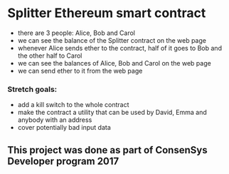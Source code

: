 # Splitter Ethereum smart contract 
* there are 3 people: Alice, Bob and Carol
* we can see the balance of the Splitter contract on the web page
* whenever Alice sends ether to the contract, half of it goes to Bob and the other half to Carol
* we can see the balances of Alice, Bob and Carol on the web page
* we can send ether to it from the web page


### Stretch goals:

* add a kill switch to the whole contract
* make the contract a utility that can be used by David, Emma and anybody with an address
* cover potentially bad input data

## This project was done as part of ConsenSys Developer program 2017
